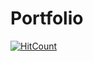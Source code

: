 # Portfolio
  [![HitCount](https://hits.dwyl.com/raoshaab/raoshaab/raoshaab.github.io.svg?style=flat-square)](http://hits.dwyl.com/raoshaab/raoshaab/raoshaab.github.io)

